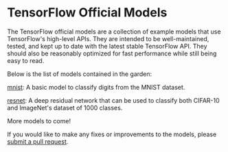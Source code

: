 # TensorFlow Official Models

The TensorFlow official models are a collection of example models that use TensorFlow's high-level APIs. They are intended to be well-maintained, tested, and kept up to date with the latest stable TensorFlow API. They should also be reasonably optimized for fast performance while still being easy to read.

Below is the list of models contained in the garden:

[mnist](mnist): A basic model to classify digits from the MNIST dataset.

[resnet](resnet): A deep residual network that can be used to classify both CIFAR-10 and ImageNet's dataset of 1000 classes.

More models to come!

If you would like to make any fixes or improvements to the models, please [submit a pull request](https://github.com/tensorflow/models/compare).
